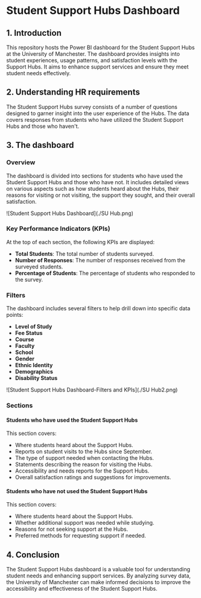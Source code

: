# Student Support Hubs Dashboard

## 1. Introduction
This repository hosts the Power BI dashboard for the Student Support Hubs at the University of Manchester. The dashboard provides insights into student experiences, usage patterns, and satisfaction levels with the Support Hubs. It aims to enhance support services and ensure they meet student needs effectively.

## 2. Understanding HR requirements
The Student Support Hubs survey consists of a number of questions designed to garner insight into the user experience of the Hubs. The data covers responses from students who have utilized the Student Support Hubs and those who haven't.

## 3. The dashboard
### Overview
The dashboard is divided into sections for students who have used the Student Support Hubs and those who have not. It includes detailed views on various aspects such as how students heard about the Hubs, their reasons for visiting or not visiting, the support they sought, and their overall satisfaction.

![Student Support Hubs Dashboard](./SU Hub.png)

### Key Performance Indicators (KPIs)
At the top of each section, the following KPIs are displayed:
- **Total Students**: The total number of students surveyed.
- **Number of Responses**: The number of responses received from the surveyed students.
- **Percentage of Students**: The percentage of students who responded to the survey.

### Filters
The dashboard includes several filters to help drill down into specific data points:
- **Level of Study**
- **Fee Status**
- **Course**
- **Faculty**
- **School**
- **Gender**
- **Ethnic Identity**
- **Demographics**
- **Disability Status**

![Student Support Hubs Dashboard-Filters and KPIs](./SU Hub2.png)

### Sections
#### Students who have used the Student Support Hubs
This section covers:
- Where students heard about the Support Hubs.
- Reports on student visits to the Hubs since September.
- The type of support needed when contacting the Hubs.
- Statements describing the reason for visiting the Hubs.
- Accessibility and needs reports for the Support Hubs.
- Overall satisfaction ratings and suggestions for improvements.

#### Students who have not used the Student Support Hubs
This section covers:
- Where students heard about the Support Hubs.
- Whether additional support was needed while studying.
- Reasons for not seeking support at the Hubs.
- Preferred methods for requesting support if needed.

## 4. Conclusion
The Student Support Hubs dashboard is a valuable tool for understanding student needs and enhancing support services. By analyzing survey data, the University of Manchester can make informed decisions to improve the accessibility and effectiveness of the Student Support Hubs.

